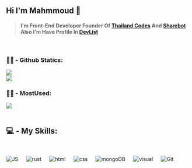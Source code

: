 ## **Hi I'm Mahmmoud** 👋

> #### I'm Front-End Developer Founder Of [Thailand Codes](https://site.thailandcodes.cf) And [Sharebot]([https://](https://discord.gg/T3TJgsnVPn)) Also I'm Have Profile In [DevList](https://devlist.me/OnlyMahmoud)
<br>
<h3>👨‍🔧 - Github Statics:</h3>
<p align="left">
<img src="https://github-readme-stats.vercel.app/api?username=OnlyMahmoud&show_icons=true&theme=radical"/>
<br>
<img src="https://github-readme-streak-stats.herokuapp.com/?user=OnlyMahmoud&theme=radical&)](https://git.io/streak-stats)"/>
</p>
<h3>👨‍🔧 - MostUsed:</h3>
<img src="https://github-readme-stats.vercel.app/api/top-langs/?username=OnlyMahmoud&theme=radical&github-readme-stats"/>
<br>
<br>
<h2>💻 - My Skills:</h2>
<br>
<p align="left">
</div>
    <img alt="JS" src="https://img.shields.io/badge/Javascript-f7e018?style=for-the-badge&logo=javascript&logoColor=white"/>
    &emsp;
    <img alt="rust" src="https://img.shields.io/badge/Rust-696b70?style=for-the-badge&logo=rust&logoColor=000000"/>
    &emsp;
    <img alt="html" src="https://img.shields.io/badge/Html5-E54C21?style=for-the-badge&logo=html5&logoColor=white"/>
    &emsp;
    <img alt="css" src="https://img.shields.io/badge/Css3-214CE5?style=for-the-badge&logo=css3&logoColor=white"/>
    &emsp;
    <img alt="mongoDB" src ="https://img.shields.io/badge/Mongodb-07AC4F?style=for-the-badge&logo=mongodb&logoColor=white"/>
    &emsp;
    <img alt="visual" src="https://img.shields.io/badge/Visual_Studio_Code-3d3d3d?style=for-the-badge&logo=visual%20studio%20code&logoColor=0078D4"/>
    &emsp;
    <img alt="Git" src="https://img.shields.io/badge/Git-f34f29?style=for-the-badge&logo=Git&logoColor=white"/>
    
</div>
